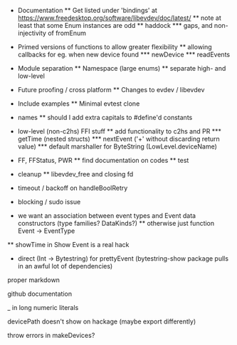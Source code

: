 * Documentation
** Get listed under 'bindings' at https://www.freedesktop.org/software/libevdev/doc/latest/
** note at least that some Enum instances are odd
** haddock
*** gaps, and non-injectivity of fromEnum

* Primed versions of functions to allow greater flexibility
** allowing callbacks for eg. when new device found
*** newDevice
*** readEvents

* Module separation
** Namespace (large enums)
** separate high- and low-level

* Future proofing / cross platform
** Changes to evdev / libevdev

* Include examples
** Minimal evtest clone

* names
** should I add extra capitals to #define'd constants

* low-level (non-c2hs) FFI stuff
** add functionality to c2hs and PR
*** getTime (nested structs)
*** nextEvent ('+' without discarding return value)
*** default marshaller for ByteString (LowLevel.deviceName)

* FF, FFStatus, PWR
** find documentation on codes
** test

* cleanup
** libevdev_free and closing fd

* timeout / backoff on handleBoolRetry

* blocking / sudo issue

* we want an association between event types and Event data constructors (type families? DataKinds?)
** otherwise just function Event -> EventType

** showTime in Show Event is a real hack

* direct (Int -> Bytestring) for prettyEvent (bytestring-show package pulls in an awful lot of dependencies)

proper markdown

github documentation

_ in long numeric literals

devicePath doesn't show on hackage (maybe export differently)


throw errors in makeDevices?
